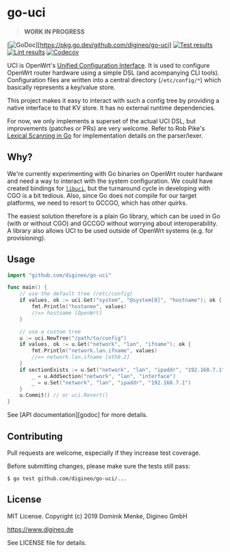 # go-uci

> **WORK IN PROGRESS**

[![GoDoc](https://pkg.go.dev/badge/github.com/digineo/go-uci.svg)][https://pkg.go.dev/github.com/digineo/go-uci]
[![Test results](https://github.com/digineo/go-uci/workflows/Test/badge.svg)](https://github.com/digineo/go-uci/actions?query=workflow%3ATest)
[![Lint results](https://github.com/digineo/go-uci/workflows/Lint/badge.svg)](https://github.com/digineo/go-uci/actions?query=workflow%3ALint)
[![Codecov](http://codecov.io/github/digineo/go-uci/coverage.svg?branch=master)](http://codecov.io/github/digineo/go-uci?branch=master)


UCI is OpenWrt's [Unified Configuration Interface][uci-wiki]. It is
used to configure OpenWrt router hardware using a simple DSL (and
acompanying CLI tools). Configuration files are written into a
central directory (`/etc/config/*`) which basically represents a
key/value store.

This project makes it easy to interact with such a config tree by
providing a native interface to that KV store. It has no external
runtime dependencies.

For now, we only implements a superset of the actual UCI DSL, but
improvements (patches or PRs) are very welcome. Refer to Rob Pike's
[Lexical Scanning in Go][pike-lex] for implementation details on the
parser/lexer.

[uci-wiki]: https://openwrt.org/docs/guide-user/base-system/uci
[pike-lex]: https://talks.golang.org/2011/lex.slide

## Why?

We're currently experimenting with Go binaries on OpenWrt router
hardware and need a way to interact with the system configuration.
We could have created bindings for [`libuci`][uci-git], but the
turnaround cycle in developing with CGO is a bit tedious. Also, since
Go does not compile for our target platforms, we need to resort to
GCCGO, which has other quirks.

The easiest solution therefore is a plain Go library, which can be
used in Go (with or without CGO) and GCCGO without worrying about
interoperability. A library also allows UCI to be used outside of
OpenWrt systems (e.g. for provisioning).

[uci-git]: https://git.openwrt.org/?p=project/uci.git;a=summary


## Usage

```go
import "github.com/digineo/go-uci"

func main() {
    // use the default tree (/etc/config)
    if values, ok := uci.Get("system", "@system[0]", "hostname"); ok {
        fmt.Println("hostanme", values)
        //=> hostname [OpenWrt]
    }

    // use a custom tree
    u := uci.NewTree("/path/to/config")
    if values, ok := u.Get("network", "lan", "ifname"); ok {
        fmt.Println("network.lan.ifname", values)
        //=> network.lan.ifname [eth0.2]
    }
    if sectionExists := u.Set("network", "lan", "ipaddr", "192.168.7.1"); !sectionExists {
        _ = u.AddSection("network", "lan", "interface")
        _ = u.Set("network", "lan", "ipaddr", "192.168.7.1")
    }
    u.Commit() // or uci.Revert()
}
```

See [API documentation][godoc] for more details.


## Contributing

Pull requests are welcome, especially if they increase test coverage.

Before submitting changes, please make sure the tests still pass:

```console
$ go test github.com/digineo/go-uci/...
```


## License

MIT License. Copyright (c) 2019 Dominik Menke, Digineo GmbH

<https://www.digineo.de>

See LICENSE file for details.
